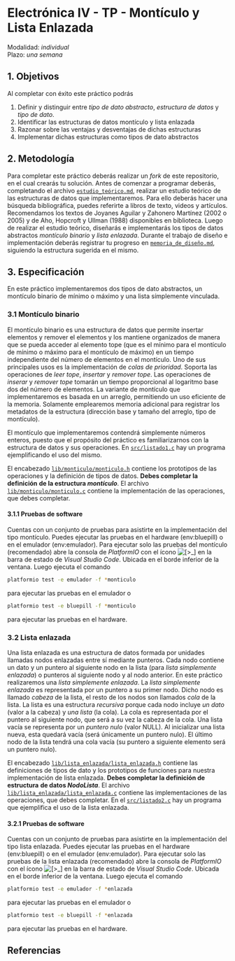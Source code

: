 # Electrónica IV - TP - Montículo y Lista Enlazada

Modalidad: *individual*\
Plazo: *una semana*

## 1. Objetivos

Al completar con éxito este práctico podrás

1. Definir y distinguir entre *tipo de dato abstracto*, *estructura de datos* y
   *tipo de dato*.
2. Identificar las estructuras de datos montículo y lista enlazada
3. Razonar sobre las ventajas y desventajas de dichas estructuras
4. Implementar dichas estructuras como tipos de dato abstractos

## 2. Metodología

Para completar este práctico deberás realizar un *fork* de este repositorio, en
el cual crearás tu solución. Antes de comenzar a programar deberás, completando
el archivo [`estudio_teórico.md`][TE.MD], realizar un estudio teórico de las
estructuras de datos que implementaremos. Para ello deberás hacer una búsqueda
bibliográfica, puedes referirte a libros de texto, videos y artículos.
Recomendamos los textos de Joyanes Aguilar y Zahonero Martínez (2002 o 2005) y
de Aho, Hopcroft y Ullman (1988) disponibles en biblioteca. Luego de realizar el
estudio teórico, diseñarás e implementarás los tipos de datos abstractos
*montículo binario* y *lista enlazada*. Durante el trabajo de diseño e
implementación deberás registrar tu progreso en [`memoria_de_diseño.md`][PR.MD],
siguiendo la estructura sugerida en el mismo.

## 3. Especificación

En este práctico implementaremos dos tipos de dato abstractos, un montículo
binario de mínimo o máximo y una lista símplemente vinculada.

### 3.1 Montículo binario

El montículo binario es una estructura de datos que permite insertar elementos y
remover el elementos y los mantiene organizados de manera que se pueda acceder
al elemento tope (que es el mínimo para el montículo de mínimo o máximo para el
montículo de máximo) en un tiempo independiente del número de elementos en el
montículo. Uno de sus principales usos es la implementación de *colas de*
*prioridad*. Soporta las operaciones de *leer tope*, *insertar* y
*remover tope*. Las operaciones de *inserar* y *remover tope* tomarán un tiempo
proporcional al logaritmo base dos del número de elementos. La variante de
montículo que implementaremos es basada en un arreglo, permitiendo un uso
eficiente de la memoria. Solamente emplearemos memoria adicional para registrar
los metadatos de la estructura (dirección base y tamaño del arreglo, tipo de
montículo).

El montículo que implementaremos contendrá simplemente números enteros, puesto
que el propósito del práctico es familiarizarnos con la estructura de datos y
sus operaciones. En [`src/listado1.c`][LST1] hay un programa ejemplificando el
uso del mismo.

El encabezado [`lib/monticulo/monticulo.h`][MN.H] contiene los prototipos de las operaciones y la definición de tipos de datos. **Debes completar la definición**
**de la estructura *montículo***. El archivo [`lib/monticulo/monticulo.c`][MN.C]
contiene la implementación de las operaciones, que debes completar.

#### 3.1.1 Pruebas de software

Cuentas con un conjunto de pruebas para asistirte en la implementación del tipo
montículo. Puedes ejecutar las pruebas en el hardware (env:bluepill) o en
el emulador (env:emulador). Para ejecutar solo las pruebas del montículo
(recomendado) abre la consola de *PlatformIO* con el ícono ![`[>_]`][icono-consola]
en la barra de estado de *Visual Studio Code*. Ubicada en el borde inferior de
la ventana. Luego ejecuta el comando

```bash
platformio test -e emulador -f *monticulo
```

para ejecutar las pruebas en el emulador o

```bash
platformio test -e bluepill -f *monticulo
```

para ejecutar las pruebas en el hardware.

### 3.2 Lista enlazada

Una lista enlazada es una estructura de datos formada por unidades llamadas
nodos enlazadas entre sí mediante punteros. Cada nodo contiene un dato y un
puntero al siguiente nodo en la lista (para *lista simplemente enlazada*) o
punteros al siguiente nodo y al nodo anterior. En este práctico realizaremos una
*lista simplemente enlazada*.
La *lista simplemente enlazada* es representada por un puntero a su primer nodo.
Dicho nodo es llamado *cabeza* de la lista, el resto de los nodos son llamados
*cola* de la lista. La lista es una estructura *recursiva* porque cada nodo
incluye *un dato* (valor a la cabeza) y *una lista* (la cola). La cola es
representada por el puntero al siguiente nodo, que será a su vez la cabeza de la
cola. Una lista vacía se representa por un *puntero nulo* (valor NULL).
Al inicializar una lista nueva, esta quedará vacía (será únicamente un puntero
nulo). El último nodo de la lista tendrá una cola vacía (su puntero a siguiente
elemento será un puntero nulo).

El encabezado [`lib/lista_enlazada/lista_enlazada.h`][LE.H] contiene las
definiciones de tipos de dato y los prototipos de funciones para nuestra
implementación de lista enlazada. **Debes completar la definición de estructura**
**de datos *NodoLista***. El archivo [`lib/lista_enlazada/lista_enlazada.c`][LE.C]
contiene las implementaciones de las operaciones, que debes completar.
En el [`src/listado2.c`][LST2] hay un programa que ejemplifica el uso de la
lista enlazada.

#### 3.2.1 Pruebas de software

Cuentas con un conjunto de pruebas para asistirte en la implementación del tipo
lista enlazada. Puedes ejecutar las pruebas en el hardware (env:bluepill) o en
el emulador (env:emulador). Para ejecutar solo las pruebas de la lista enlazada
(recomendado) abre la consola de *PlatformIO* con el ícono ![`[>_]`][icono-consola]
en la barra de estado de *Visual Studio Code*. Ubicada en el borde inferior de
la ventana. Luego ejecuta el comando

```bash
platformio test -e emulador -f *enlazada
```

para ejecutar las pruebas en el emulador o

```bash
platformio test -e bluepill -f *enlazada
```

para ejecutar las pruebas en el hardware.

## Referencias

[TE.MD]: estudio_teórico.md
[PR.MD]: memoria_de_diseño.md
[icono-consola]: figs/readme-fig1.png
[MN.H]: lib/monticulo/monticulo.h
[MN.C]: lib/monticulo/monticulo.c
[LST1]: src/listado1.c
[LE.H]: lib/lista_enlazada/lista_enlazada.h
[LE.C]: lib/lista_enlazada/lista_enlazada.c
[LST2]: src/listado2.c
